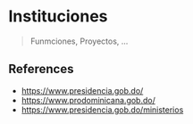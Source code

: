 # Instituciones

> Funmciones, Proyectos, ...

## References
- https://www.presidencia.gob.do/
- https://www.prodominicana.gob.do/
- https://www.presidencia.gob.do/ministerios
